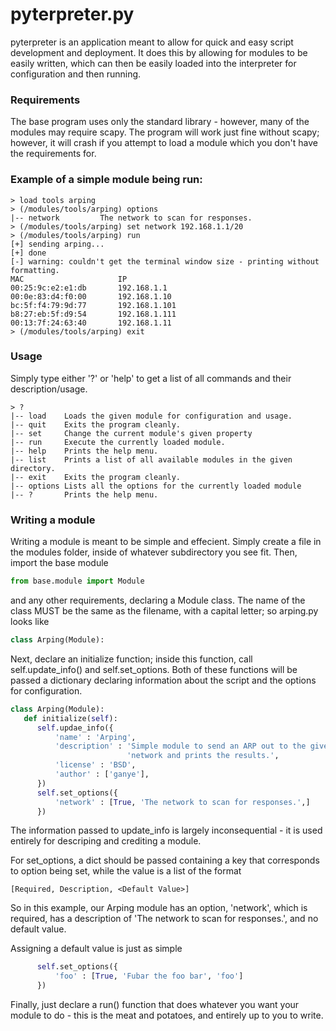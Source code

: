 # pyterpreter.py

pyterpreter is an application meant to allow for quick and easy script
development and deployment. It does this by allowing for modules to be easily
written, which can then be easily loaded into the interpreter for configuration
and then running.

### Requirements
The base program uses only the standard library - however, many of the modules
may require scapy. The program will work just fine without scapy; however, it
will crash if you attempt to load a module which you don't have the 
requirements for.

### Example of a simple module being run:

```
> load tools arping
> (/modules/tools/arping) options
|-- network         The network to scan for responses.
> (/modules/tools/arping) set network 192.168.1.1/20
> (/modules/tools/arping) run
[+] sending arping...
[+] done
[-] warning: couldn't get the terminal window size - printing without formatting.
MAC                     IP
00:25:9c:e2:e1:db       192.168.1.1
00:0e:83:d4:f0:00       192.168.1.10
bc:5f:f4:79:9d:77       192.168.1.101
b8:27:eb:5f:d9:54       192.168.1.111
00:13:7f:24:63:40       192.168.1.11
> (/modules/tools/arping) exit
```

### Usage
Simply type either '?' or 'help' to get a list of all commands and their
description/usage.

```
> ?
|-- load    Loads the given module for configuration and usage.
|-- quit    Exits the program cleanly.
|-- set     Change the current module's given property
|-- run     Execute the currently loaded module.
|-- help    Prints the help menu.
|-- list    Prints a list of all available modules in the given directory.
|-- exit    Exits the program cleanly.
|-- options Lists all the options for the currently loaded module
|-- ?       Prints the help menu.
```

### Writing a module
Writing a module is meant to be simple and effecient. Simply create a file in
the modules folder, inside of whatever subdirectory you see fit. Then, import
the base module

```python
from base.module import Module
```

and any other requirements, declaring a Module class. The name of the class
MUST be the same as the filename, with a capital letter; so arping.py looks
like

```python
class Arping(Module):
```

Next, declare an initialize function; inside this function, call
self.update_info() and self.set_options. Both of these functions will be passed
a dictionary declaring information about the script and the options for
configuration.

```python
class Arping(Module):
   def initialize(self):
      self.updae_info({
          'name' : 'Arping',
          'description' : 'Simple module to send an ARP out to the given' +
                          'network and prints the results.',
          'license' : 'BSD',
          'author' : ['ganye'],
      })
      self.set_options({
          'network' : [True, 'The network to scan for responses.',]
      })
```

The information passed to update_info is largely inconsequential - it is used
entirely for descriping and crediting a module.

For set_options, a dict should be passed containing a key that corresponds to
option being set, while the value is a list of the format

```
[Required, Description, <Default Value>]
```

So in this example, our Arping module has an option, 'network', which is
required, has a description of 'The network to scan for responses.', and no
default value.

Assigning a default value is just as simple

```python
      self.set_options({
          'foo' : [True, 'Fubar the foo bar', 'foo']
      })
```

Finally, just declare a run() function that does whatever you want your module
to do - this is the meat and potatoes, and entirely up to you to write.
